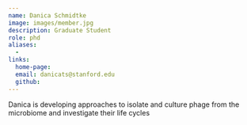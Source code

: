 ```yaml
---
name: Danica Schmidtke
image: images/member.jpg
description: Graduate Student
role: phd
aliases:
  - 
links:
  home-page: 
  email: danicats@stanford.edu
  github: 
---
```


Danica is developing approaches to isolate and culture phage from the microbiome and investigate their life cycles
